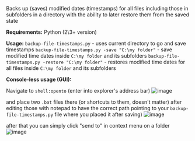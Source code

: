 Backs up (saves) modified dates (timestamps) for all files including those in subfolders in a directory with the ability to later restore them from the saved state

**Requirements:** Python (2\3+ version)

**Usage:**
`backup-file-timestamps.py` - uses current directory to go and save timestamps
`backup-file-timestamps.py -save "C:\my folder"` - save modified time dates inside `C:\my folder` and its subfolders
`backup-file-timestamps.py -restore "C:\my folder"` - restores modified time dates for all files inside `C:\my folder` and its subfolders

**Console-less usage (GUI):**

Navigate to `shell:opento` (enter into explorer's address bar)
![image](https://user-images.githubusercontent.com/1309656/123554015-ce337380-d786-11eb-88bc-48a8c214a88d.png)

and place two `.bat` files there (or shortcuts to them, doesn't matter) after editing those with notepad to have the correct path pointing to your `backup-file-timestamps.py` file where you placed it after saving)
![image](https://user-images.githubusercontent.com/1309656/123554153-6af61100-d787-11eb-8e88-686efc11967a.png)

after that you can simply click "send to" in context menu on a folder
![image](https://user-images.githubusercontent.com/1309656/123554307-07201800-d788-11eb-954f-e65aa21a0b11.png)
